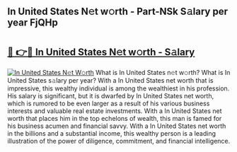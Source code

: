 ## In United States N𝚎t w𝚘rth - Part-NSk S𝚊lary per year FjQHp

# <h2><a href="http://gc3nlhd.nevu.top/?p=In+United+States">🔗 👉🔴 In United States N𝚎t w𝚘rth - S𝚊lary</a></h2>

[![In United States N𝚎t W𝚘rth](https://i.imgur.com/Oavwk0R.jpeg)](http://gc3nlhd.nevu.top/?p=In+United+States)
What is In United States n𝚎t w𝚘rth? What is In United States s𝚊lary per year?
With a In United States net worth that is impressive, this wealthy individual is among the wealthiest in his profession. His salary is significant, but it is dwarfed by In United States net worth, which is rumored to be even larger as a result of his various business interests and valuable real estate investments. With a In United States net worth that places him in the top echelons of wealth, this man is famed for his business acumen and financial savvy. With a In United States net worth in the billions and a substantial income, this wealthy person is a leading illustration of the power of diligence, commitment, and financial intelligence.

